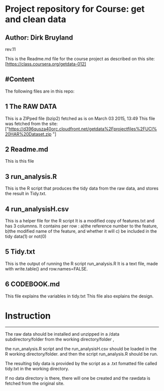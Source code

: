 # Project repository for Course: get and clean data

## Author: Dirk Bruyland
rev.11

 This is the Readme.md file for
 the course project as described on this site:
[https://class.coursera.org/getdata-012]

#Content
---
The following files are in this repo:

## 1 The RAW DATA 
This is a ZIPped file (bzip2) fetched as is on March 03 2015, 13:49
This file was fetched from the site:
["https://d396qusza40orc.cloudfront.net/getdata%2Fprojectfiles%2FUCI%20HAR%20Dataset.zip  "]

## 2 Readme.md
This is this file

## 3 run_analysis.R
This is the R script that produces the tidy data
from the raw data, and stores the result in Tidy.txt.

## 4 run_analysisH.csv
This is a helper file for the R script
It is a modified copy of features.txt and has
3 columnns. It contains per row :
a)the reference number to the feature,
b)the modified name of the feature, and whether it will
c) be included in the tidy data(1) or not(0)

## 5 Tidy.txt
This is the output of running the R script 
run_analysis.R
It is a text file, made with write.table() and row.names=FALSE.

## 6 CODEBOOK.md
This file explains the variables in tidy.txt
This file also explains the design.




# Instruction
---

The raw data should be installed and unzipped in a /data
subdirectory/folder from the working directory/folder , 

the run_analysis.R script and the run_analysisH.csv
should be loaded in the R working directory/folder. 
and then the script run_analysis.R should be run.

The resulting tidy data is provided by the script 
as a .txt fomatted file
called tidy.txt in the working directory. 

If no data directory is there, there will
one be created and the rawdata is fetched from the original site.

